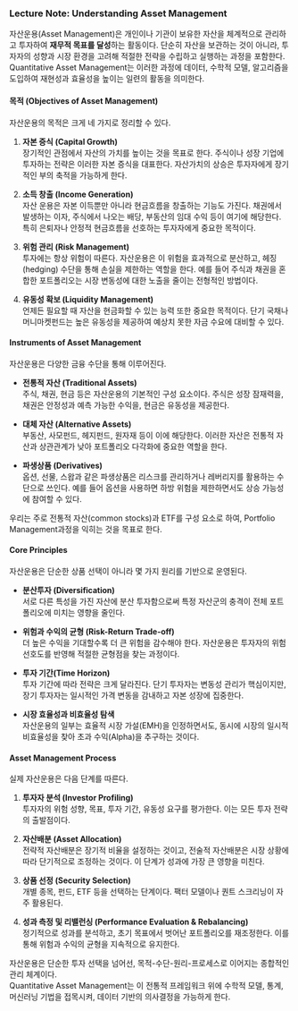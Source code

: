 ### Lecture Note: Understanding Asset Management

자산운용(Asset Management)은 개인이나 기관이 보유한 자산을 체계적으로 관리하고 투자하여 **재무적 목표를 달성**하는 활동이다. 단순히 자산을 보관하는 것이 아니라, 투자자의 성향과 시장 환경을 고려해 적절한 전략을 수립하고 실행하는 과정을 포함한다. 
Quantitative Asset Management는 이러한 과정에 데이터, 수학적 모델, 알고리즘을 도입하여 재현성과 효율성을 높이는 일련의 활동을 의미한다.


#### 목적 (Objectives of Asset Management)
자산운용의 목적은 크게 네 가지로 정리할 수 있다.

1. **자본 증식 (Capital Growth)**  
   장기적인 관점에서 자산의 가치를 높이는 것을 목표로 한다. 주식이나 성장 기업에 투자하는 전략은 이러한 자본 증식을 대표한다. 자산가치의 상승은 투자자에게 장기적인 부의 축적을 가능하게 한다.  

2. **소득 창출 (Income Generation)**  
   자산 운용은 자본 이득뿐만 아니라 현금흐름을 창출하는 기능도 가진다. 채권에서 발생하는 이자, 주식에서 나오는 배당, 부동산의 임대 수익 등이 여기에 해당한다. 특히 은퇴자나 안정적 현금흐름을 선호하는 투자자에게 중요한 목적이다.  

3. **위험 관리 (Risk Management)**  
   투자에는 항상 위험이 따른다. 자산운용은 이 위험을 효과적으로 분산하고, 헤징(hedging) 수단을 통해 손실을 제한하는 역할을 한다. 예를 들어 주식과 채권을 혼합한 포트폴리오는 시장 변동성에 대한 노출을 줄이는 전형적인 방법이다.  

4. **유동성 확보 (Liquidity Management)**  
   언제든 필요할 때 자산을 현금화할 수 있는 능력 또한 중요한 목적이다. 단기 국채나 머니마켓펀드는 높은 유동성을 제공하여 예상치 못한 자금 수요에 대비할 수 있다.  


#### Instruments of Asset Management
자산운용은 다양한 금융 수단을 통해 이루어진다.  

- **전통적 자산 (Traditional Assets)**  
  주식, 채권, 현금 등은 자산운용의 기본적인 구성 요소이다. 주식은 성장 잠재력을, 채권은 안정성과 예측 가능한 수익을, 현금은 유동성을 제공한다.  

- **대체 자산 (Alternative Assets)**  
  부동산, 사모펀드, 헤지펀드, 원자재 등이 이에 해당한다. 이러한 자산은 전통적 자산과 상관관계가 낮아 포트폴리오 다각화에 중요한 역할을 한다.  

- **파생상품 (Derivatives)**  
  옵션, 선물, 스왑과 같은 파생상품은 리스크를 관리하거나 레버리지를 활용하는 수단으로 쓰인다. 예를 들어 옵션을 사용하면 하방 위험을 제한하면서도 상승 가능성에 참여할 수 있다.

우리는 주로 전통적 자산(common stocks)과 ETF를 구성 요소로 하여, Portfolio Management과정을 익히는 것을 목표로 한다.

#### Core Principles
자산운용은 단순한 상품 선택이 아니라 몇 가지 원리를 기반으로 운영된다.  

- **분산투자 (Diversification)**  
  서로 다른 특성을 가진 자산에 분산 투자함으로써 특정 자산군의 충격이 전체 포트폴리오에 미치는 영향을 줄인다.  

- **위험과 수익의 균형 (Risk-Return Trade-off)**  
  더 높은 수익을 기대할수록 더 큰 위험을 감수해야 한다. 자산운용은 투자자의 위험 선호도를 반영해 적절한 균형점을 찾는 과정이다.  

- **투자 기간(Time Horizon)**  
  투자 기간에 따라 전략은 크게 달라진다. 단기 투자자는 변동성 관리가 핵심이지만, 장기 투자자는 일시적인 가격 변동을 감내하고 자본 성장에 집중한다.  

- **시장 효율성과 비효율성 탐색**  
  자산운용의 일부는 효율적 시장 가설(EMH)을 인정하면서도, 동시에 시장의 일시적 비효율성을 찾아 초과 수익(Alpha)을 추구하는 것이다.  


#### Asset Management Process
실제 자산운용은 다음 단계를 따른다.  

1. **투자자 분석 (Investor Profiling)**  
   투자자의 위험 성향, 목표, 투자 기간, 유동성 요구를 평가한다. 이는 모든 투자 전략의 출발점이다.  

2. **자산배분 (Asset Allocation)**  
   전략적 자산배분은 장기적 비율을 설정하는 것이고, 전술적 자산배분은 시장 상황에 따라 단기적으로 조정하는 것이다. 이 단계가 성과에 가장 큰 영향을 미친다.  

3. **상품 선정 (Security Selection)**  
   개별 종목, 펀드, ETF 등을 선택하는 단계이다. 팩터 모델이나 퀀트 스크리닝이 자주 활용된다.  

4. **성과 측정 및 리밸런싱 (Performance Evaluation & Rebalancing)**  
   정기적으로 성과를 분석하고, 초기 목표에서 벗어난 포트폴리오를 재조정한다. 이를 통해 위험과 수익의 균형을 지속적으로 유지한다.  


자산운용은 단순한 투자 선택을 넘어선, 목적-수단-원리-프로세스로 이어지는 종합적인 관리 체계이다.  
Quantitative Asset Management는 이 전통적 프레임워크 위에 수학적 모델, 통계, 머신러닝 기법을 접목시켜, 데이터 기반의 의사결정을 가능하게 한다.